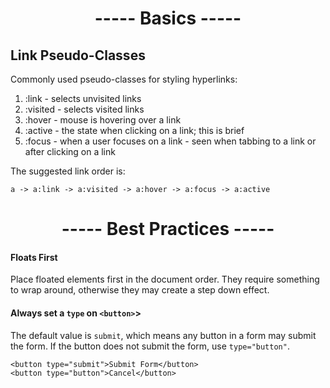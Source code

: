 <h1 align=center>----- Basics -----</h1>

## Link Pseudo-Classes
Commonly used pseudo-classes for styling hyperlinks:

1. :link - selects unvisited links
2. :visited - selects visited links
3. :hover - mouse is hovering over a link
4. :active - the state when clicking on a link; this is brief
5. :focus - when a user focuses on a link - seen when tabbing to a link or after clicking on a link

The suggested link order is:

    a -> a:link -> a:visited -> a:hover -> a:focus -> a:active

<h1 align=center>----- Best Practices -----</h1>

#### Floats First
Place floated elements first in the document order. They require something to wrap around, otherwise they may create a step down effect.

#### Always set a ```type``` on ```<button>```>
The default value is ```submit```, which means any button in a form may submit the form. If the button does not submit the form, use ```type="button"```.

    <button type="submit">Submit Form</button>
    <button type="button">Cancel</button>
    
